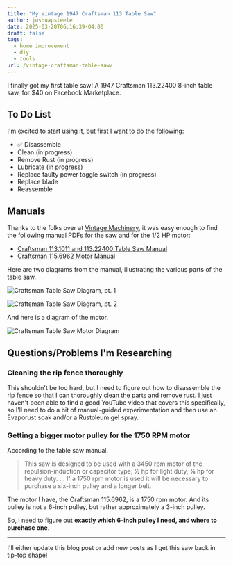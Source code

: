 ```yaml
---
title: "My Vintage 1947 Craftsman 113 Table Saw"
author: joshuapsteele
date: 2025-03-20T06:16:39-04:00
draft: false
tags:
  - home improvement
  - diy
  - tools
url: /vintage-craftsman-table-saw/
---
```


I finally got my first table saw! A 1947 Craftsman 113.22400 8-inch table saw, for $40 on Facebook Marketplace.

## To Do List

I'm excited to start using it, but first I want to do the following:

- ✅ Disassemble
- Clean (in progress)
- Remove Rust (in progress)
- Lubricate (in progress)
- Replace faulty power toggle switch (in progress)
- Replace blade
- Reassemble

## Manuals

Thanks to the folks over at [Vintage Machinery](http://vintagemachinery.org/), it was easy enough to find the following manual PDFs for the saw and for the 1/2 HP motor:

- [Craftsman 113.1011 and 113.22400 Table Saw Manual](/files/craftsman_table_saw_manual.pdf)
- [Craftsman 115.6962 Motor Manual](/files/craftsman_table_saw_motor_manual.pdf)

Here are two diagrams from the manual, illustrating the various parts of the table saw.

![Craftsman Table Saw Diagram, pt. 1](/craftsman_table_saw_manual_1.jpg)

![Craftsman Table Saw Diagram, pt. 2](/craftsman_table_saw_manual_2.jpg)

And here is a diagram of the motor.

![Craftsman Table Saw Motor Diagram](/craftsman_table_saw_motor_manual.jpg)

## Questions/Problems I'm Researching

### Cleaning the rip fence thoroughly

This shouldn't be too hard, but I need to figure out how to disassemble the rip fence so that I can thoroughly clean the parts and remove rust. I just haven't been able to find a good YouTube video that covers this specifically, so I'll need to do a bit of manual-guided experimentation and then use an Evaporust soak and/or a Rustoleum gel spray.

### Getting a bigger motor pulley for the 1750 RPM motor

According to the table saw manual, 

> This saw is designed to be used with a 3450 rpm motor of the repulsion-induction or capacitor type; ½ hp for light duty, ¾ hp for heavy duty. ... If a 1750 rpm motor is used it will be necessary to purchase a six-inch pulley and a longer belt.

The motor I have, the Craftsman 115.6962, is a 1750 rpm motor. And its pulley is not a 6-inch pulley, but rather approximately a 3-inch pulley.

So, I need to figure out **exactly which 6-inch pulley I need, and where to purchase one**.

---

I'll either update this blog post or add new posts as I get this saw back in tip-top shape!